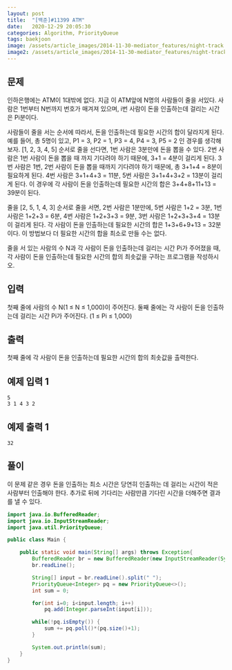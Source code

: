 ```yaml
---
layout: post
title:  "[백준]#11399 ATM"
date:   2020-12-29 20:05:30
categories: Algorithm, PriorityQueue
tags: baekjoon
image: /assets/article_images/2014-11-30-mediator_features/night-track.JPG
image2: /assets/article_images/2014-11-30-mediator_features/night-track-mobile.JPG
---
```


문제
--------------------

인하은행에는 ATM이 1대밖에 없다. 지금 이 ATM앞에 N명의 사람들이 줄을 서있다. 사람은 1번부터 N번까지 번호가 매겨져 있으며, i번 사람이 돈을 인출하는데 걸리는 시간은 Pi분이다.

사람들이 줄을 서는 순서에 따라서, 돈을 인출하는데 필요한 시간의 합이 달라지게 된다. 예를 들어, 총 5명이 있고, P1 = 3, P2 = 1, P3 = 4, P4 = 3, P5 = 2 인 경우를 생각해보자. [1, 2, 3, 4, 5] 순서로 줄을 선다면, 1번 사람은 3분만에 돈을 뽑을 수 있다. 2번 사람은 1번 사람이 돈을 뽑을 때 까지 기다려야 하기 때문에, 3+1 = 4분이 걸리게 된다. 3번 사람은 1번, 2번 사람이 돈을 뽑을 때까지 기다려야 하기 때문에, 총 3+1+4 = 8분이 필요하게 된다. 4번 사람은 3+1+4+3 = 11분, 5번 사람은 3+1+4+3+2 = 13분이 걸리게 된다. 이 경우에 각 사람이 돈을 인출하는데 필요한 시간의 합은 3+4+8+11+13 = 39분이 된다.

줄을 [2, 5, 1, 4, 3] 순서로 줄을 서면, 2번 사람은 1분만에, 5번 사람은 1+2 = 3분, 1번 사람은 1+2+3 = 6분, 4번 사람은 1+2+3+3 = 9분, 3번 사람은 1+2+3+3+4 = 13분이 걸리게 된다. 각 사람이 돈을 인출하는데 필요한 시간의 합은 1+3+6+9+13 = 32분이다. 이 방법보다 더 필요한 시간의 합을 최소로 만들 수는 없다.

줄을 서 있는 사람의 수 N과 각 사람이 돈을 인출하는데 걸리는 시간 Pi가 주어졌을 때, 각 사람이 돈을 인출하는데 필요한 시간의 합의 최솟값을 구하는 프로그램을 작성하시오.

입력
---------------------------

첫째 줄에 사람의 수 N(1 ≤ N ≤ 1,000)이 주어진다. 둘째 줄에는 각 사람이 돈을 인출하는데 걸리는 시간 Pi가 주어진다. (1 ≤ Pi ≤ 1,000)

출력
----------------

첫째 줄에 각 사람이 돈을 인출하는데 필요한 시간의 합의 최솟값을 출력한다.

예제 입력 1 
----------------------

```
5
3 1 4 3 2
```

예제 출력 1 
------------------------

```
32
```

풀이
--------------------------

이 문제 같은 경우 돈을 인출하는 최소 시간은 당연히 인출하는 데 걸리는 시간이 적은 사람부터 인출해야 한다. 추가로 뒤에 기다리는 사람만큼 기다린 시간을 더해주면 결과를 낼 수 있다.

```java
import java.io.BufferedReader;
import java.io.InputStreamReader;
import java.util.PriorityQueue;

public class Main {

    public static void main(String[] args) throws Exception{
        BufferedReader br = new BufferedReader(new InputStreamReader(System.in));
        br.readLine();

        String[] input = br.readLine().split(" ");
        PriorityQueue<Integer> pq = new PriorityQueue<>();
        int sum = 0;

        for(int i=0; i<input.length; i++)
            pq.add(Integer.parseInt(input[i]));

        while(!pq.isEmpty()) {
            sum += pq.poll()*(pq.size()+1);
        }

        System.out.println(sum);
    }
}
```
